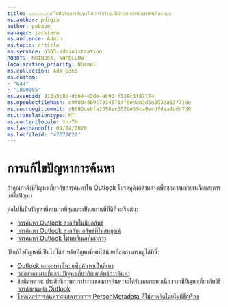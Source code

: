 ```yaml
---
title: ๑๘๐๐๐๐๕แก้ไขปัญหาการค้นหาโดยการสร้างแค็ตตาล็อกการค้นหาทันทีของคุณ
ms.author: pdigia
author: pebaum
manager: jackiesm
ms.audience: Admin
ms.topic: article
ms.service: o365-administration
ROBOTS: NOINDEX, NOFOLLOW
localization_priority: Normal
ms.collection: Adm_O365
ms.custom:
- "644"
- "1800005"
ms.assetid: 812a5c80-db64-43de-a892-f539c5f87174
ms.openlocfilehash: d9f0048b9c79345714f8e9ab3d5a593ea13771de
ms.sourcegitcommit: c6692ce0fa1358ec3529e59ca0ecdfdea4cdc759
ms.translationtype: MT
ms.contentlocale: th-TH
ms.lasthandoff: 09/14/2020
ms.locfileid: "47677622"
---
```

# <a name="troubleshoot-search-issues"></a>การแก้ไขปัญหาการค้นหา

ถ้าคุณกำลังมีปัญหาเกี่ยวกับการค้นหาใน Outlook โปรดดูลิงก์ด้านล่างเพื่อขอความช่วยเหลือและการแก้ไขปัญหา

ต่อไปนี้เป็นปัญหาที่พบมากที่สุดและเป็นสถานที่ที่ดีที่จะเริ่มต้น:

- [การค้นหา Outlook ส่งกลับไม่มีผลลัพธ์](https://support.office.com/article/2556b11f-f4d8-46be-b0a7-de33a3f4f066#bkmk_noresults)
- [การค้นหา Outlook ส่งกลับผลลัพธ์ที่ไม่สมบูรณ์](https://support.office.com/article/2556b11f-f4d8-46be-b0a7-de33a3f4f066#bkmk_incompleteresults)
- [การค้นหา Outlook ไม่พบอีเมลที่เก่ากว่า](https://support.office.com/article/2556b11f-f4d8-46be-b0a7-de33a3f4f066#bkmk_olderemails)

วิธีแก้ไขปัญหาที่เป็นไปได้สำหรับปัญหาที่พบได้น้อยที่สุดสามารถดูได้ที่นี่:

- [Outlook ๒๐๑๖เท่านั้น: แท็บค้นหาเป็นสีเทา](https://support.office.com/article/2556b11f-f4d8-46be-b0a7-de33a3f4f066#bkmk_greytab)
- [กล่องจดหมายที่แชร์: ปัญหาเกี่ยวกับผลลัพธ์การค้นหา](https://support.office.com/article/2556b11f-f4d8-46be-b0a7-de33a3f4f066#bkmk_sharedmailbox)
- [ข้อผิดพลาด: ประสิทธิภาพการทำงานของการค้นหาจะได้รับผลกระทบเนื่องจากมีปัญหาเกี่ยวกับวิธีการกำหนดค่า Outlook](https://support.office.com/article/51c9d2c7-a3db-4358-afdf-50d3a9e57039)
- [โฟลเดอร์การค้นหาจะแสดงรายการ PersonMetadata ที่ไม่คาดคิดโดยไม่มีชื่อเรื่อง](https://support.microsoft.com/help/4035436/outlook-search-folders-show-items-with-blank-subject)